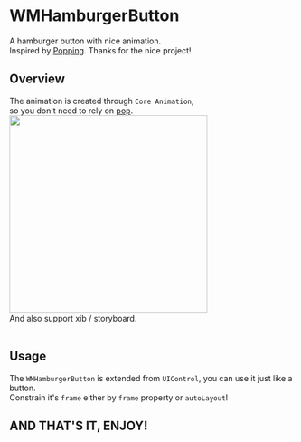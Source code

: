 # WMHamburgerButton
A hamburger button with nice animation.<br>
Inspired by [Popping](https://github.com/schneiderandre/popping).
Thanks for the nice project!

## Overview
The animation is created through `Core Animation`, <br>
so you don't need to rely on [pop](https://github.com/facebook/pop).<br>
<img height="350" src="https://github.com/wangmchn/WMHamburgerButton/blob/master/WMHamburgerButton/ScreenShot/HamburgerButton.gif"/>
<br>
And also support xib / storyboard.<br>
<br>
## Usage

The `WMHamburgerButton` is extended from `UIControl`, you can use it just like a button.<br>
Constrain it's `frame` either by `frame` property or `autoLayout`!

## AND THAT'S IT, ENJOY!
